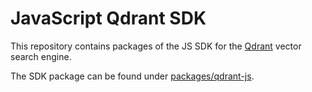 # JavaScript Qdrant SDK

This repository contains packages of the JS SDK for the [Qdrant](https://github.com/qdrant/qdrant) vector search engine.

The SDK package can be found under [packages/qdrant-js](./packages/qdrant-js).
